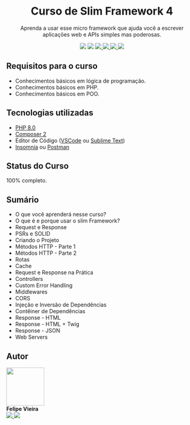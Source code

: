 <h1 align="center">Curso de Slim Framework 4</h1>

<p align="center">Aprenda a usar esse micro framework que ajuda você a escrever aplicações web e APIs simples mas poderosas.</p>

<p align="center">
    <img src="https://img.shields.io/github/license/codeeasy-dev/php-para-iniciantes" />
    <img src="https://img.shields.io/github/repo-size/codeeasy-dev/php-para-iniciantes" />
    <a href="https://facebook.com/codeeasy.com.br" target="_blank">
        <img src="https://img.shields.io/badge/-Facebook-blue?logo=Facebook&logoColor=white&link=https://facebook.com/codeeasy.com.br" />
    </a>
    <a href="https://youtube.com/codeeasy" target="_blank">
        <img src="https://img.shields.io/badge/-YouTube-red?logo=YouTube&logoColor=white&link=https://youtube.com/codeeasy" />
    </a>
    <a href="https://instagram.com/codeeasy.dev" target="_blank">
        <img src="https://img.shields.io/badge/-@codeeasy.dev-ff69b4?logo=Instagram&logoColor=white&link=https://instagram.com/codeeasy.dev" />
    </a>
    <a href="mailto:felipe@codeeasy.com.br" target="_blank">
        <img src="https://img.shields.io/badge/-contato%40codeeasy.com.br-red?logo=Gmail&logoColor=white&link=mailto:contato@codeeasy.com.br" />
    </a>
</p>

## Requisitos para o curso

* Conhecimentos básicos em lógica de programação.
* Conhecimentos básicos em PHP.
* Conhecimentos básicos em POO.

## Tecnologias utilizadas

* [PHP 8.0](https://www.php.net/releases/8.0/en.php)
* [Composer 2](https://getcomposer.org/)
* Editor de Código ([VSCode](https://code.visualstudio.com/) ou [Sublime Text](https://www.sublimetext.com/))
* [Insomnia](https://insomnia.rest/) ou [Postman](https://www.postman.com/)

## Status do Curso

100% completo.

## Sumário

- O que você aprenderá nesse curso?
- O que é e porque usar o slim Framework?
- Request e Response
- PSRs e SOLID
- Criando o Projeto
- Métodos HTTP - Parte 1
- Métodos HTTP - Parte 2
- Rotas
- Cache
- Request e Response na Prática
- Controllers
- Custom Error Handling
- Middlewares
- CORS
- Injeção e Inversão de Dependências
- Contêiner de Dependências
- Response - HTML
- Response - HTML + Twig
- Response - JSON
- Web Servers

## Autor

<a href="https://github.com/frv-dev" style="text-decoration: none;">
    <img src="https://avatars3.githubusercontent.com/u/20212780?s=460&u=31b263296ed9edab65b88e8a7ffbe9b29fef0664&v=4" width="100px;" alt=""/>
    <br />
    <b>Felipe Vieira</b>
</a>
<br />

<a href="https://www.linkedin.com/in/felipe-renan-vieira/" target="_blank">
    <img src="https://img.shields.io/badge/-Felipe%20Renan%20Vieira-blue?logo=Linkedin&logoColor=white&link=https://www.linkedin.com/in/felipe-renan-vieira/" />
</a>
<a href="mailto:felipe@codeeasy.com.br" target="_blank">
    <img src="https://img.shields.io/badge/-felipe%40codeeasy.com.br-red?logo=Gmail&logoColor=white&link=mailto:felipe@codeeasy.com.br" />
</a>